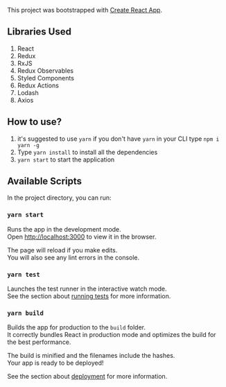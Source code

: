 This project was bootstrapped with [Create React App](https://github.com/facebook/create-react-app).

## Libraries Used

1. React
2. Redux
3. RxJS
4. Redux Observables
5. Styled Components
6. Redux Actions
7. Lodash
8. Axios

## How to use?

1. it's suggested to use `yarn` if you don't have `yarn` in your CLI
   type `npm i yarn -g`
2. Type `yarn install` to install all the dependencies
3. `yarn start` to start the application

## Available Scripts

In the project directory, you can run:

### `yarn start`

Runs the app in the development mode.<br />
Open [http://localhost:3000](http://localhost:3000) to view it in the browser.

The page will reload if you make edits.<br />
You will also see any lint errors in the console.

### `yarn test`

Launches the test runner in the interactive watch mode.<br />
See the section about [running tests](https://facebook.github.io/create-react-app/docs/running-tests) for more information.

### `yarn build`

Builds the app for production to the `build` folder.<br />
It correctly bundles React in production mode and optimizes the build for the best performance.

The build is minified and the filenames include the hashes.<br />
Your app is ready to be deployed!

See the section about [deployment](https://facebook.github.io/create-react-app/docs/deployment) for more information.

